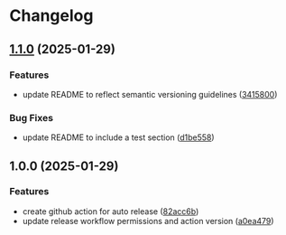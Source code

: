 # Changelog

## [1.1.0](https://github.com/FelipeOliveiraDvP/automatic-release-poc/compare/v1.0.0...v1.1.0) (2025-01-29)


### Features

* update README to reflect semantic versioning guidelines ([3415800](https://github.com/FelipeOliveiraDvP/automatic-release-poc/commit/3415800c0d25f3591cb018a578dfd8f1bb32f973))


### Bug Fixes

* update README to include a test section ([d1be558](https://github.com/FelipeOliveiraDvP/automatic-release-poc/commit/d1be558bef748ad6e609f003c9e86ce29894d50d))

## 1.0.0 (2025-01-29)


### Features

* create github action for auto release ([82acc6b](https://github.com/FelipeOliveiraDvP/automatic-release-poc/commit/82acc6b4c6e1485f5ada5766f13513a51e68457a))
* update release workflow permissions and action version ([a0ea479](https://github.com/FelipeOliveiraDvP/automatic-release-poc/commit/a0ea479718d3d54dcfe3920833013797b77b3206))
